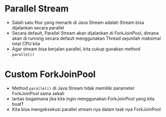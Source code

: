 # Parallel Stream

- Salah satu fitur yang menarik di Java Stream adalah Stream bisa dijalankan secara parallel
- Secara default, Parallel Stream akan dijalankan di ForkJoinPool, dimana akan di running secara default menggunakan Thread sejumlah maksimal total CPU kita
- Agar stream bisa berjalan parallel, kita cukup gunakan method `parallel()`

# Custom ForkJoinPool

- Method `parallel()` di Java Stream tidak memiliki parameter ForkJoinPool sama sekali
- lantas bagaimana jika kita ingin menggunakan ForkJoinPool yang kita buat?
- Kita bisa mengeksekusi parallel stream nya dalam task nya ForkJoinPool